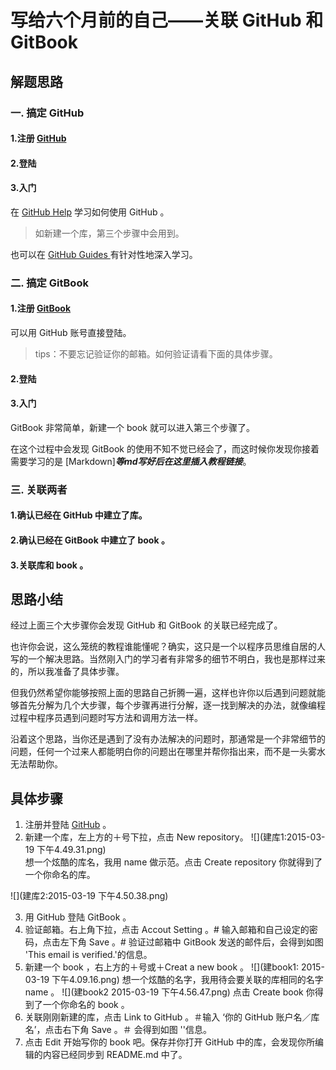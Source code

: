 # 写给六个月前的自己——关联 GitHub 和 GitBook
## 解题思路
### 一. 搞定 GitHub 
#### 1.注册  [GitHub](https://github.com) 
#### 2.登陆
#### 3.入门
在 [GitHub Help](https://help.github.com) 学习如何使用 GitHub 。
> 如新建一个库，第三个步骤中会用到。 

也可以在 [GitHub Guides ](https://guides.github.com) 有针对性地深入学习。
### 二. 搞定 GitBook
#### 1.注册 [GitBook](https://www.gitbook.com)
可以用 GitHub 账号直接登陆。

>tips：不要忘记验证你的邮箱。如何验证请看下面的具体步骤。

#### 2.登陆
#### 3.入门
GitBook 非常简单，新建一个 book 就可以进入第三个步骤了。

在这个过程中会发现 GitBook 的使用不知不觉已经会了，而这时候你发现你接着需要学习的是 [Markdown]***等md写好后在这里插入教程链接***。

### 三. 关联两者
#### 1.确认已经在 GitHub 中建立了库。
#### 2.确认已经在 GitBook 中建立了 book 。
#### 3.关联库和 book 。
## 思路小结
经过上面三个大步骤你会发现 GitHub 和 GitBook 的关联已经完成了。

也许你会说，这么笼统的教程谁能懂呢？确实，这只是一个以程序员思维自居的人写的一个解决思路。当然刚入门的学习者有非常多的细节不明白，我也是那样过来的，所以我准备了具体步骤。

但我仍然希望你能够按照上面的思路自己折腾一遍，这样也许你以后遇到问题就能够首先分解为几个大步骤，每个步骤再进行分解，逐一找到解决的办法，就像编程过程中程序员遇到问题时写方法和调用方法一样。

沿着这个思路，当你还是遇到了没有办法解决的问题时，那通常是一个非常细节的问题，任何一个过来人都能明白你的问题出在哪里并帮你指出来，而不是一头雾水无法帮助你。
## 具体步骤
1. 注册并登陆 [GitHub](https://github.com) 。
2. 新建一个库，左上方的＋号下拉，点击 New repository。  ![](建库1:2015-03-19 下午4.49.31.png)   
想一个炫酷的库名，我用 name 做示范。点击 Create repository 你就得到了一个你命名的库。

  ![](建库2:2015-03-19 下午4.50.38.png)
   

3. 用 GitHub 登陆 GitBook 。
4. 验证邮箱。右上角下拉，点击 Accout Setting 。# 输入邮箱和自己设定的密码，点击左下角 Save 。# 验证过邮箱中 GitBook 发送的邮件后，会得到如图    'This email is verified.'的信息。
5. 新建一个 book ，右上方的＋号或＋Creat a new book 。 ![](建book1:  2015-03-19 下午4.09.16.png)   想一个炫酷的名字，我用待会要关联的库相同的名字 name 。 ![](建book2 2015-03-19 下午4.56.47.png)   点击 Create book 你得到了一个你命名的 book 。
6. 关联刚刚新建的库，点击 Link to GitHub 。＃输入 ‘你的 GitHub 账户名／库名’，点击右下角 Save 。＃ 会得到如图 ''信息。
7. 点击 Edit 开始写你的 book 吧。保存并你打开 GitHub 中的库，会发现你所编辑的内容已经同步到 README.md 中了。